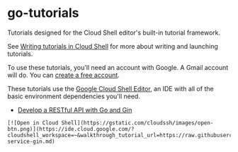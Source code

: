 # go-tutorials

Tutorials designed for the Cloud Shell editor's built-in tutorial framework.

See [Writing tutorials in Cloud Shell](https://cloud.google.com/shell/docs/cloud-shell-tutorials/tutorials) for more about writing and launching tutorials.

To use these tutorials, you'll need an account with Google. A Gmail account will do. You can [create a free account](https://accounts.google.com/signup/v2/webcreateaccount?flowName=GlifWebSignIn&flowEntry=SignUp).

These tutorials use the [Google Cloud Shell Editor](https://cloud.google.com/shell/docs/editor-overview), an IDE with all of the basic environment dependencies you'll need. 

- [Develop a RESTful API with Go and Gin](web-service-gin.md)

<!--     [![Open in Cloud Shell](https://gstatic.com/cloudssh/images/open-btn.png)](https://ssh.cloud.google.com/cloudshell/open?cloudshell_git_repo=https://github.com/stevetraut/go-tutorials&cloudshell_tutorial=web-service-gin.md)
 -->
    [![Open in Cloud Shell](https://gstatic.com/cloudssh/images/open-btn.png)](https://ide.cloud.google.com/?cloudshell_workspace=~&walkthrough_tutorial_url=https://raw.githubusercontent.com/golang/tour/master/tutorial/web-service-gin.md)
